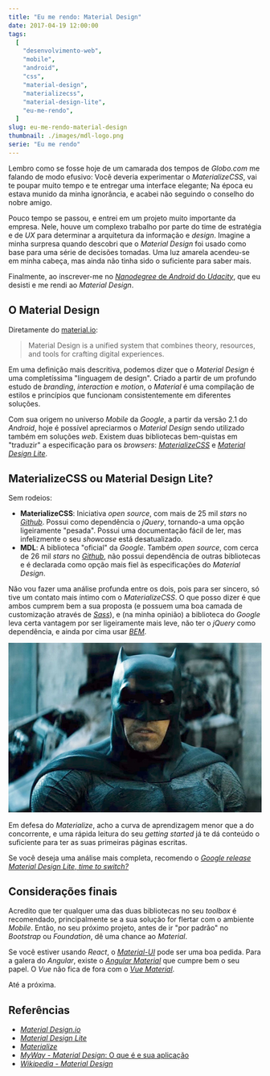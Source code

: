 ```yaml
---
title: "Eu me rendo: Material Design"
date: 2017-04-19 12:00:00
tags:
  [
    "desenvolvimento-web",
    "mobile",
    "android",
    "css",
    "material-design",
    "materializecss",
    "material-design-lite",
    "eu-me-rendo",
  ]
slug: eu-me-rendo-material-design
thumbnail: ./images/mdl-logo.png
serie: "Eu me rendo"
---
```


Lembro como se fosse hoje de um camarada dos tempos de _Globo.com_ me falando de
modo efusivo: Você deveria experimentar o _MaterializeCSS_, vai te poupar muito
tempo e te entregar uma interface elegante; Na época eu estava munido da minha
ignorância, e acabei não seguindo o conselho do nobre amigo.

Pouco tempo se passou, e entrei em um projeto muito importante da empresa. Nele,
houve um complexo trabalho por parte do time de estratégia e de _UX_ para determinar
a arquitetura da informação e _design_. Imagine a minha surpresa quando descobri que o
_Material Design_ foi usado como base para uma série de decisões tomadas. Uma luz amarela
acendeu-se em minha cabeça, mas ainda não tinha sido o suficiente para saber mais.

Finalmente, ao inscrever-me no [_Nanodegree_ de _Android_ do _Udacity_](https://br.udacity.com/course/android-basics-nanodegree-by-google--nd803/ "Android Basics"),
que eu desisti e me rendi ao _Material Design_.

## O Material Design

Diretamente do [material.io](http://material.io "Visite o site oficial"):

> Material Design is a unified system that combines theory, resources, and tools for crafting digital experiences.

Em uma definição mais descritiva, podemos dizer que o _Material Design_ é
uma completíssima "linguagem de design". Criado a partir de um profundo estudo de
_branding_, _interaction_ e _motion_, o _Material_ é uma compilação de estilos
e princípios que funcionam consistentemente em diferentes soluções.

Com sua origem no universo _Mobile_ da _Google_, a partir da versão 2.1 do
_Android_, hoje é possível apreciarmos o _Material Design_ sendo utilizado
também em soluções _web_. Existem duas bibliotecas bem-quistas em "traduzir"
a especificação para os _browsers_: [_MaterializeCSS_](http://materializecss.com/ "Leia mais sobre o Materialize")
e [_Material Design Lite_](https://getmdl.io/index.html "Leia mais sobre o MDL").

## MaterializeCSS ou Material Design Lite?

Sem rodeios:

- **MaterializeCSS**: Iniciativa _open source_, com mais de 25 mil _stars_ no
  [_Github_](https://github.com/dogfalo/materialize/ "Veja o repositório"). Possui como dependência o _jQuery_,
  tornando-a uma opção ligeiramente "pesada". Possui uma documentação fácil de ler, mas
  infelizmente o seu _showcase_ está desatualizado.
- **MDL**: A biblioteca "oficial" da _Google_. Também _open source_, com cerca de 26 mil _stars_ no
  [_Github_](https://github.com/google/material-design-lite), não possui dependência de outras bibliotecas e é
  declarada como opção mais fiel às especificações do _Material Design_.

Não vou fazer uma análise profunda entre os dois, pois para ser sincero, só tive
um contato mais íntimo com o _MaterializeCSS_. O que posso dizer é que ambos
cumprem bem a sua proposta (e possuem uma boa camada de customização através de [_Sass_](/tag/sass.html "Leia mais sobre Sass")),
e (na minha opinião) a biblioteca do _Google_ leva certa vantagem por ser ligeiramente
mais leve, não ter o _jQuery_ como dependência, e ainda por cima usar
[_BEM_](http://getbem.com/ "Saiba o que é o BEM e como ele pode te ajudar a escrever CSS").

!["Ao contrário do Batman, eu me rendi"](./images/batman-fear-face.jpg "Ao contrário do Batman, eu me rendi")

Em defesa do _Materialize_, acho a curva de aprendizagem menor que a do concorrente,
e uma rápida leitura do seu _getting started_ já te dá conteúdo o suficiente para ter
as suas primeiras páginas escritas.

Se você deseja uma análise mais completa, recomendo o [_Google release Material Design Lite, time to switch?_](https://andreapaiola.name/2015-07-materialize-css-vs-material-design-lite/)

## Considerações finais

Acredito que ter qualquer uma das duas bibliotecas no seu _toolbox_ é recomendado, principalmente
se a sua solução for flertar com o ambiente _Mobile_. Então, no seu próximo projeto, antes
de ir "por padrão" no _Bootstrap_ ou _Foundation_, dê uma chance ao _Material_.

Se você estiver usando _React_, o [_Material-UI_](http://www.material-ui.com/) pode
ser uma boa pedida. Para a galera do _Angular_, existe o [_Angular Material_](https://material.angular.io/)
que cumpre bem o seu papel. O _Vue_ não fica de fora com o [_Vue Material_](https://vuematerial.github.io/).

Até a próxima.

## Referências

- [_Material Design.io_](https://material.io/)
- [_Material Design Lite_](https://getmdl.io/)
- [_Materialize_](http://materializecss.com/)
- [_MyWay_ - _Material Design_: O que é e sua aplicação](https://www.myway.com.br/material-design-o-que-e-e-sua-aplicacao/)
- [_Wikipedia_ - _Material Design_](https://pt.wikipedia.org/wiki/Material_Design)
